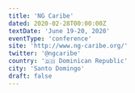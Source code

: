 ```yaml
---
title: 'NG Caribe'
dated: 2020-02-28T00:00:00Z
textDate: 'June 19-20, 2020'
eventType: 'conference'
site: 'http://www.ng-caribe.org/'
twitter: '@ngcaribe'
country: '🇩🇴 Dominican Republic'
city: 'Santo Domingo'
draft: false
---
```

